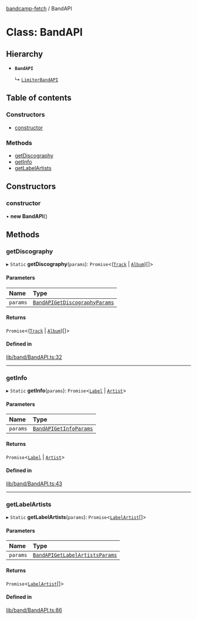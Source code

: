 [bandcamp-fetch](../README.md) / BandAPI

# Class: BandAPI

## Hierarchy

- **`BandAPI`**

  ↳ [`LimiterBandAPI`](LimiterBandAPI.md)

## Table of contents

### Constructors

- [constructor](BandAPI.md#constructor)

### Methods

- [getDiscography](BandAPI.md#getdiscography)
- [getInfo](BandAPI.md#getinfo)
- [getLabelArtists](BandAPI.md#getlabelartists)

## Constructors

### constructor

• **new BandAPI**()

## Methods

### getDiscography

▸ `Static` **getDiscography**(`params`): `Promise`<([`Track`](../interfaces/Track.md) \| [`Album`](../interfaces/Album.md))[]\>

#### Parameters

| Name | Type |
| :------ | :------ |
| `params` | [`BandAPIGetDiscographyParams`](../interfaces/BandAPIGetDiscographyParams.md) |

#### Returns

`Promise`<([`Track`](../interfaces/Track.md) \| [`Album`](../interfaces/Album.md))[]\>

#### Defined in

[lib/band/BandAPI.ts:32](https://github.com/patrickkfkan/bandcamp-fetch/blob/eace49c/src/lib/band/BandAPI.ts#L32)

___

### getInfo

▸ `Static` **getInfo**(`params`): `Promise`<[`Label`](../interfaces/Label.md) \| [`Artist`](../interfaces/Artist.md)\>

#### Parameters

| Name | Type |
| :------ | :------ |
| `params` | [`BandAPIGetInfoParams`](../interfaces/BandAPIGetInfoParams.md) |

#### Returns

`Promise`<[`Label`](../interfaces/Label.md) \| [`Artist`](../interfaces/Artist.md)\>

#### Defined in

[lib/band/BandAPI.ts:43](https://github.com/patrickkfkan/bandcamp-fetch/blob/eace49c/src/lib/band/BandAPI.ts#L43)

___

### getLabelArtists

▸ `Static` **getLabelArtists**(`params`): `Promise`<[`LabelArtist`](../README.md#labelartist)[]\>

#### Parameters

| Name | Type |
| :------ | :------ |
| `params` | [`BandAPIGetLabelArtistsParams`](../interfaces/BandAPIGetLabelArtistsParams.md) |

#### Returns

`Promise`<[`LabelArtist`](../README.md#labelartist)[]\>

#### Defined in

[lib/band/BandAPI.ts:86](https://github.com/patrickkfkan/bandcamp-fetch/blob/eace49c/src/lib/band/BandAPI.ts#L86)
